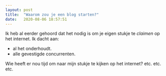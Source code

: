 ```yaml
---
layout: post
title:  "Waarom zou je een blog starten?"
date:   2020-08-06 18:57:51
---
```


Ik heb al eerder gehoord dat het nodig is om je eigen stukje te *claimen* op het internet. Ik dacht aan:
* al het onderhoudt.
* alle gevestigde concurrenten.

Wie heeft er nou tijd om naar mijn stukje te kijken op het internet? 
etc. etc. etc.

